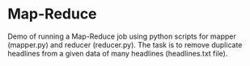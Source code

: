 # Map-Reduce
Demo of running a Map-Reduce job using python scripts for mapper (mapper.py) and reducer (reducer.py). The task is to remove duplicate headlines from a given data of many headlines (headlines.txt file).
